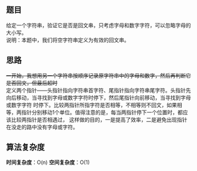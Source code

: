 ## 题目
给定一个字符串，验证它是否是回文串，只考虑字母和数字字符，可以忽略字母的大小写。  
说明：本题中，我们将空字符串定义为有效的回文串。
## 思路
~~一开始，我想用另一个字符串按顺序记录原字符串中的字母和数字，然后再判断它是否回文，但最后超时~~  
定义两个指针——头指针指向字符串首字符、尾指针指向字符串尾字符。头指针先向后移动，当寻找到字母或数字字符时停下，然后尾指针向前移动，当寻找到字母或数字字符
时停下。比较两指针所指字符是否相等，不相等则不回文，如果相等，两指针分别移动1个单位。值得注意的是，每当两指针停下一个位置时，都应该比较两指针是否相遇过，
这样做的目的，一是提高了效率，二是避免出现指针在没走的路中没有字母或字符。  
## 算法复杂度
**时间复杂度**：O(n)
**空间复杂度**：O(1)
